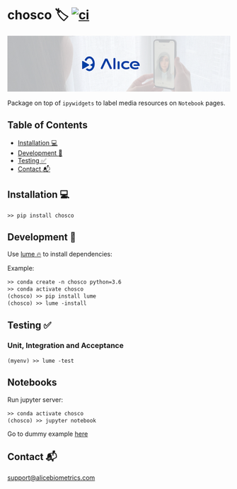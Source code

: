 # chosco 🏷️ [![ci](https://github.com/alice-biometrics/fuchicar/workflows/ci/badge.svg)](https://github.com/alice-biometrics/fuchicar/actions)

<img src="https://github.com/alice-biometrics/custom-emojis/blob/master/images/alice_header.png" width=auto>

Package on top of `ipywidgets` to label media resources on `Notebook` pages.


## Table of Contents
- [Installation :computer:](#installation-computer)
- [Development :construction_worker:](#development-construction_worker)
- [Testing :white_check_mark:](#testing-white_check_mark)
- [Contact :mailbox_with_mail:](#contact-mailbox_with_mail)


## Installation :computer:

```console
>> pip install chosco
```

## Development :construction_worker:

Use [lume :fire:](https://github.com/alice-biometrics/lume) to install dependencies:

Example:

```console
>> conda create -n chosco python=3.6
>> conda activate chosco
(chosco) >> pip install lume
(chosco) >> lume -install
```

## Testing :white_check_mark:

### Unit, Integration and Acceptance

```console
(myenv) >> lume -test
```

## Notebooks

Run jupyter server:

```console
>> conda activate chosco
(chosco) >> jupyter notebook
``` 

Go to dummy example [here](http://localhost:8888/notebooks/notebooks/dummy_annotation.ipynb)

## Contact :mailbox_with_mail:

support@alicebiometrics.com

